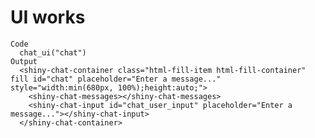 # UI works

    Code
      chat_ui("chat")
    Output
      <shiny-chat-container class="html-fill-item html-fill-container" fill id="chat" placeholder="Enter a message..." style="width:min(680px, 100%);height:auto;">
        <shiny-chat-messages></shiny-chat-messages>
        <shiny-chat-input id="chat_user_input" placeholder="Enter a message..."></shiny-chat-input>
      </shiny-chat-container>

